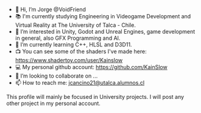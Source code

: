 - 👋 Hi, I’m Jorge @VoidFriend
- 📚 I'm currently studying Engineering in Videogame Development and Virtual Reality at The University of Talca - Chile.
- 👀 I’m interested in Unity, Godot and Unreal Engines, game development in general, also GFX Programming and AI.
- 🌱 I’m currently learning C++, HLSL and D3D11.
- 📺 You can see some of the shaders I've made here: https://www.shadertoy.com/user/Kainslow
- 💻 My personal github account: https://github.com/KainSlow
- 💞️ I’m looking to collaborate on ...
- 📫 How to reach me: jcancino21@utalca.alumnos.cl

This profile will mainly be focused in University projects.
I will post any other project in my personal account.
